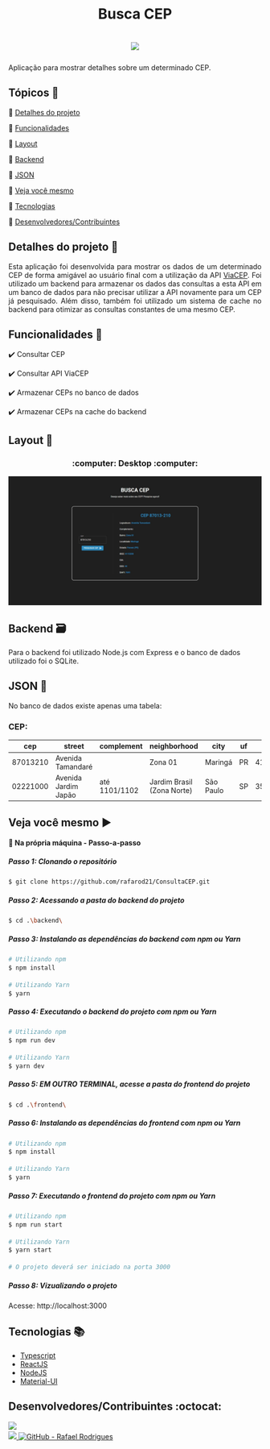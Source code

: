 <h1 align="center">
  <p>Busca CEP</p>
  
  <img src="https://img.shields.io/static/v1?label=Status&message=Conclu%C3%ADdo&color=brightgreen&style=flat&labelColor=3E3E3E">
</h1>

Aplicação para mostrar detalhes sobre um determinado CEP.

## Tópicos :scroll:

:small_blue_diamond: [Detalhes do projeto](#detalhes-do-projeto-memo)

:small_blue_diamond: [Funcionalidades](#funcionalidades-stars)

:small_blue_diamond: [Layout](#layout-milky_way)

:small_blue_diamond: [Backend](#backend-card_file_box)

:small_blue_diamond: [JSON](#json-floppy_disk)

:small_blue_diamond: [Veja você mesmo](#veja-você-mesmo-arrow_forward)

:small_blue_diamond: [Tecnologias](#tecnologias-books)

:small_blue_diamond: [Desenvolvedores/Contribuintes](#desenvolvedorescontribuintes-octocat)

## Detalhes do projeto :memo:

<p align="justify">
  Esta aplicação foi desenvolvida para mostrar os dados de um determinado CEP de forma amigável ao usuário final com a utilização da API <a href="https://viacep.com.br">ViaCEP</a>.
  Foi utilizado um backend para armazenar os dados das consultas a esta API em um banco de dados para não precisar utilizar a API novamente para um CEP já pesquisado.
  Além disso, também foi utilizado um sistema de cache no backend para otimizar as consultas constantes de uma mesmo CEP.
</p>

## Funcionalidades :stars:

:heavy_check_mark: Consultar CEP

:heavy_check_mark: Consultar API ViaCEP

:heavy_check_mark: Armazenar CEPs no banco de dados

:heavy_check_mark: Armazenar CEPs na cache do backend

## Layout :milky_way:

<h3 align="center">
  :computer: Desktop :computer:
</h3>
<p align="center">
  <Img src="https://github.com/rafarod21/ConsultaCEP/blob/master/gitAssets/pageHome.jpeg">
</p>

## Backend :card_file_box:

Para o backend foi utilizado Node.js com Express e o banco de dados utilizado foi o SQLite.

## JSON :floppy_disk:

No banco de dados existe apenas uma tabela:

### CEP:

|cep|street|complement|neighborhood|city|uf|ibge|gia|ddd|siafi|
| -------- |-------- |-------- |-------- |-------- |-------- |-------- |-------- |-------- |-------- |
|87013210|Avenida Tamandaré||Zona 01|Maringá|PR|4115200||44|7691|
|02221000|Avenida Jardim Japão|até 1101/1102|Jardim Brasil (Zona Norte)|São Paulo|SP|3550308|1004|11|7107|

## Veja você mesmo :arrow_forward:

#### :small_blue_diamond: Na própria máquina - Passo-a-passo
    
##### Passo 1: Clonando o repositório
```bash
$ git clone https://github.com/rafarod21/ConsultaCEP.git
```
    
##### Passo 2: Acessando a pasta do backend do projeto
```bash
$ cd .\backend\
```
    
##### Passo 3: Instalando as dependências do backend com npm ou Yarn
```bash
# Utilizando npm
$ npm install

# Utilizando Yarn
$ yarn
```
    
##### Passo 4: Executando o backend do projeto com npm ou Yarn
```bash
# Utilizando npm
$ npm run dev

# Utilizando Yarn
$ yarn dev
```
    
##### Passo 5: EM OUTRO TERMINAL, acesse a pasta do frontend do projeto
```bash
$ cd .\frontend\
```
    
##### Passo 6: Instalando as dependências do frontend com npm ou Yarn
```bash
# Utilizando npm
$ npm install

# Utilizando Yarn
$ yarn
```

##### Passo 7: Executando o frontend do projeto com npm ou Yarn
```bash
# Utilizando npm
$ npm run start

# Utilizando Yarn
$ yarn start
  
# O projeto deverá ser iniciado na porta 3000
```

##### Passo 8: Vizualizando o projeto
Acesse: http://localhost:3000

## Tecnologias :books:
    
- [Typescript](https://www.typescriptlang.org)
- [ReactJS](https://pt-br.reactjs.org)
- [NodeJS](https://nodejs.org/en)
- [Material-UI](https://mui.com)
  
  
    
<!--
<p align="center">
  <a href="https://www.typescriptlang.org">Typescript</a> |
  <a href="https://pt-br.reactjs.org">ReactJS</a> |
  <a href="https://nextjs.org">NextJS</a> |
  <a href="https://nodejs.org/en">NodeJS</a> |
  <a href="https://reactnative.dev">React Native</a>
<p>
 -->

## Desenvolvedores/Contribuintes :octocat:

<img src="https://avatars0.githubusercontent.com/u/39251153?s=460&u=b18964e9a5e2c3c1ef9bc74ae8c35b11095c841b&v=4" width=115><br>
<a aria-label="LinkedIn - Rafael Rodrigues" href="https://www.linkedin.com/in/rafael-montrezol-942a60170">
    <img src="https://img.shields.io/static/v1?logo=linkedin&label=LinkedIn&message=Rafael%20Rodrigues&color=00A0DC&style=flat&labelColor=0077B5"> 
</a>
<a aria-label="GitHub - Rafael Rodrigues" href="https://github.com/rafarod21">
    <img alt="GitHub - Rafael Rodrigues" src="https://img.shields.io/static/v1?logo=github&label=GitHub&message=Rafael%20Rodrigues&color=2FBB4F&style=flat&labelColor=211F1F"></img>
</a>
